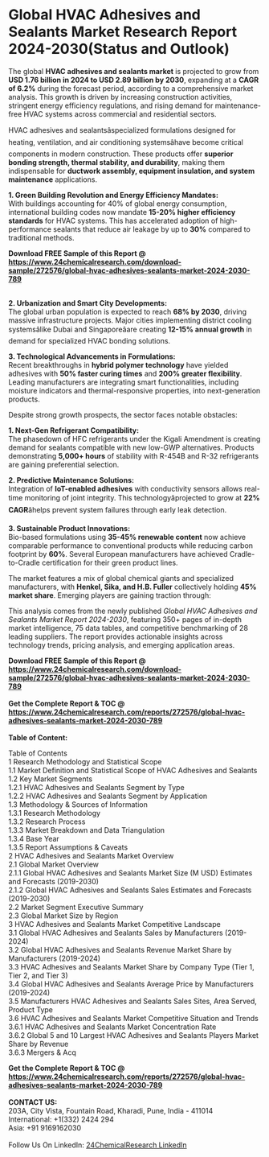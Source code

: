 <h1>Global HVAC Adhesives and Sealants Market Research Report 2024-2030(Status and Outlook)</h1><p>The global <strong>HVAC adhesives and sealants market</strong> is projected to grow from <strong>USD 1.76 billion in 2024 to USD 2.89 billion by 2030</strong>, expanding at a <strong>CAGR of 6.2%</strong> during the forecast period, according to a comprehensive market analysis. This growth is driven by increasing construction activities, stringent energy efficiency regulations, and rising demand for maintenance-free HVAC systems across commercial and residential sectors.</p><p>HVAC adhesives and sealantsâspecialized formulations designed for heating, ventilation, and air conditioning systemsâhave become critical components in modern construction. These products offer <strong>superior bonding strength, thermal stability, and durability</strong>, making them indispensable for <strong>ductwork assembly, equipment insulation, and system maintenance</strong> applications.</p><p><strong>1. Green Building Revolution and Energy Efficiency Mandates:</strong><br>
With buildings accounting for 40% of global energy consumption, international building codes now mandate <strong>15-20% higher efficiency standards</strong> for HVAC systems. This has accelerated adoption of high-performance sealants that reduce air leakage by up to <strong>30%</strong> compared to traditional methods.</p><div><b>Download FREE Sample of this Report @ 
            <a href="https://www.24chemicalresearch.com/download-sample/272576/global-hvac-adhesives-sealants-market-2024-2030-789">
            https://www.24chemicalresearch.com/download-sample/272576/global-hvac-adhesives-sealants-market-2024-2030-789</a></b></div><br><p><strong>2. Urbanization and Smart City Developments:</strong><br>
The global urban population is expected to reach <strong>68% by 2030</strong>, driving massive infrastructure projects. Major cities implementing district cooling systemsâlike Dubai and Singaporeâare creating <strong>12-15% annual growth</strong> in demand for specialized HVAC bonding solutions.</p><p><strong>3. Technological Advancements in Formulations:</strong><br>
Recent breakthroughs in <strong>hybrid polymer technology</strong> have yielded adhesives with <strong>50% faster curing times</strong> and <strong>200% greater flexibility</strong>. Leading manufacturers are integrating smart functionalities, including moisture indicators and thermal-responsive properties, into next-generation products.</p><p>Despite strong growth prospects, the sector faces notable obstacles:</p><p><strong>1. Next-Gen Refrigerant Compatibility:</strong><br>
The phasedown of HFC refrigerants under the Kigali Amendment is creating demand for sealants compatible with new low-GWP alternatives. Products demonstrating <strong>5,000+ hours</strong> of stability with R-454B and R-32 refrigerants are gaining preferential selection.</p><p><strong>2. Predictive Maintenance Solutions:</strong><br>
Integration of <strong>IoT-enabled adhesives</strong> with conductivity sensors allows real-time monitoring of joint integrity. This technologyâprojected to grow at <strong>22% CAGR</strong>âhelps prevent system failures through early leak detection.</p><p><strong>3. Sustainable Product Innovations:</strong><br>
Bio-based formulations using <strong>35-45% renewable content</strong> now achieve comparable performance to conventional products while reducing carbon footprint by <strong>60%</strong>. Several European manufacturers have achieved Cradle-to-Cradle certification for their green product lines.</p><p>The market features a mix of global chemical giants and specialized manufacturers, with <strong>Henkel, Sika, and H.B. Fuller</strong> collectively holding <strong>45% market share</strong>. Emerging players are gaining traction through:</p><p>This analysis comes from the newly published <em>Global HVAC Adhesives and Sealants Market Report 2024-2030</em>, featuring 350+ pages of in-depth market intelligence, 75 data tables, and competitive benchmarking of 28 leading suppliers. The report provides actionable insights across technology trends, pricing analysis, and emerging application areas.</p><div><b>Download FREE Sample of this Report @ 
            <a href="https://www.24chemicalresearch.com/download-sample/272576/global-hvac-adhesives-sealants-market-2024-2030-789">
            https://www.24chemicalresearch.com/download-sample/272576/global-hvac-adhesives-sealants-market-2024-2030-789</a></b></div><br><div><b>Get the Complete Report & TOC @ 
            <a href="https://www.24chemicalresearch.com/reports/272576/global-hvac-adhesives-sealants-market-2024-2030-789">
            https://www.24chemicalresearch.com/reports/272576/global-hvac-adhesives-sealants-market-2024-2030-789</a></b></div><br>
            <b>Table of Content:</b><p>Table of Contents<br />
1 Research Methodology and Statistical Scope<br />
1.1 Market Definition and Statistical Scope of HVAC Adhesives and Sealants<br />
1.2 Key Market Segments<br />
1.2.1 HVAC Adhesives and Sealants Segment by Type<br />
1.2.2 HVAC Adhesives and Sealants Segment by Application<br />
1.3 Methodology & Sources of Information<br />
1.3.1 Research Methodology<br />
1.3.2 Research Process<br />
1.3.3 Market Breakdown and Data Triangulation<br />
1.3.4 Base Year<br />
1.3.5 Report Assumptions & Caveats<br />
2 HVAC Adhesives and Sealants Market Overview<br />
2.1 Global Market Overview<br />
2.1.1 Global HVAC Adhesives and Sealants Market Size (M USD) Estimates and Forecasts (2019-2030)<br />
2.1.2 Global HVAC Adhesives and Sealants Sales Estimates and Forecasts (2019-2030)<br />
2.2 Market Segment Executive Summary<br />
2.3 Global Market Size by Region<br />
3 HVAC Adhesives and Sealants Market Competitive Landscape<br />
3.1 Global HVAC Adhesives and Sealants Sales by Manufacturers (2019-2024)<br />
3.2 Global HVAC Adhesives and Sealants Revenue Market Share by Manufacturers (2019-2024)<br />
3.3 HVAC Adhesives and Sealants Market Share by Company Type (Tier 1, Tier 2, and Tier 3)<br />
3.4 Global HVAC Adhesives and Sealants Average Price by Manufacturers (2019-2024)<br />
3.5 Manufacturers HVAC Adhesives and Sealants Sales Sites, Area Served, Product Type<br />
3.6 HVAC Adhesives and Sealants Market Competitive Situation and Trends<br />
3.6.1 HVAC Adhesives and Sealants Market Concentration Rate<br />
3.6.2 Global 5 and 10 Largest HVAC Adhesives and Sealants Players Market Share by Revenue<br />
3.6.3 Mergers & Acq</p><div><b>Get the Complete Report & TOC @ 
            <a href="https://www.24chemicalresearch.com/reports/272576/global-hvac-adhesives-sealants-market-2024-2030-789">
            https://www.24chemicalresearch.com/reports/272576/global-hvac-adhesives-sealants-market-2024-2030-789</a></b></div><br><b>CONTACT US:</b><br>
            203A, City Vista, Fountain Road, Kharadi, Pune, India - 411014<br>
            International: +1(332) 2424 294<br>
            Asia: +91 9169162030 <br><br>
            Follow Us On LinkedIn: <a href="https://www.linkedin.com/company/24chemicalresearch/">24ChemicalResearch LinkedIn</a>